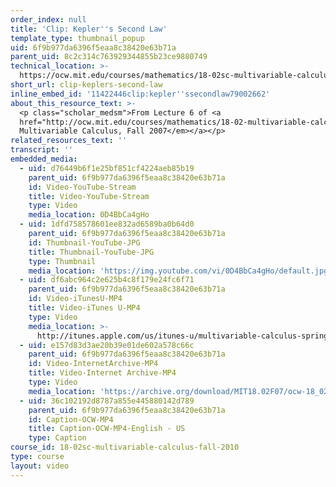 ```yaml
---
order_index: null
title: 'Clip: Kepler''s Second Law'
template_type: thumbnail_popup
uid: 6f9b977da6396f5eaa8c38420e63b71a
parent_uid: 8c2c314c763929344855b23ce9880749
technical_location: >-
  https://ocw.mit.edu/courses/mathematics/18-02sc-multivariable-calculus-fall-2010/1.-vectors-and-matrices/part-c-parametric-equations-for-curves/session-21-keplers-second-law/clip-keplers-second-law
short_url: clip-keplers-second-law
inline_embed_id: '11422446clip:kepler''ssecondlaw79002662'
about_this_resource_text: >-
  <p class="scholar_medsm">From Lecture 6 of <a
  href="http://ocw.mit.edu/courses/mathematics/18-02-multivariable-calculus-fall-2007/video-lectures/"><em>18.02
  Multivariable Calculus, Fall 2007</em></a></p>
related_resources_text: ''
transcript: ''
embedded_media:
  - uid: d76449b6f1e25bf851cf4224aeb85b19
    parent_uid: 6f9b977da6396f5eaa8c38420e63b71a
    id: Video-YouTube-Stream
    title: Video-YouTube-Stream
    type: Video
    media_location: 0D4BbCa4gHo
  - uid: 1dfd758578601ee832ad6589ba0b64d0
    parent_uid: 6f9b977da6396f5eaa8c38420e63b71a
    id: Thumbnail-YouTube-JPG
    title: Thumbnail-YouTube-JPG
    type: Thumbnail
    media_location: 'https://img.youtube.com/vi/0D4BbCa4gHo/default.jpg'
  - uid: df6abc964c2e625b4c8f179e24fc6f71
    parent_uid: 6f9b977da6396f5eaa8c38420e63b71a
    id: Video-iTunesU-MP4
    title: Video-iTunes U-MP4
    type: Video
    media_location: >-
      http://itunes.apple.com/us/itunes-u/multivariable-calculus-spring/id354869122
  - uid: e157d83d3ae20b39e01de602a578c66c
    parent_uid: 6f9b977da6396f5eaa8c38420e63b71a
    id: Video-InternetArchive-MP4
    title: Video-Internet Archive-MP4
    type: Video
    media_location: 'https://archive.org/download/MIT18.02F07/ocw-18_02-f07-lec06_300k.mp4'
  - uid: 36c102192d8787a855e445880142d789
    parent_uid: 6f9b977da6396f5eaa8c38420e63b71a
    id: Caption-OCW-MP4
    title: Caption-OCW-MP4-English - US
    type: Caption
course_id: 18-02sc-multivariable-calculus-fall-2010
type: course
layout: video
---
```

